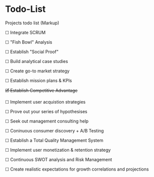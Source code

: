 # Todo-List
Projects todo list (Markup)

☐ Integrate SCRUM

☐ "Fish Bowl" Analysis

☐ Establish "Social Proof"

☐ Build analytical case studies

☐ Create go-to market strategy

☐ Establish mission plans & KPIs

~~🗹 Establish Competitive Advantage~~

☐ Implement user acquistion strategies

☐ Prove out your series of hypothesises

☐ Seek out management consulting help

☐ Coninuous consumer discovery + A/B Testing

☐ Establish a Total Quality Management System

☐ Implement user monetization & retention strategy

☐ Continuous SWOT analysis and Risk Management

☐ Create realistic expectations for growth correlations and projections
